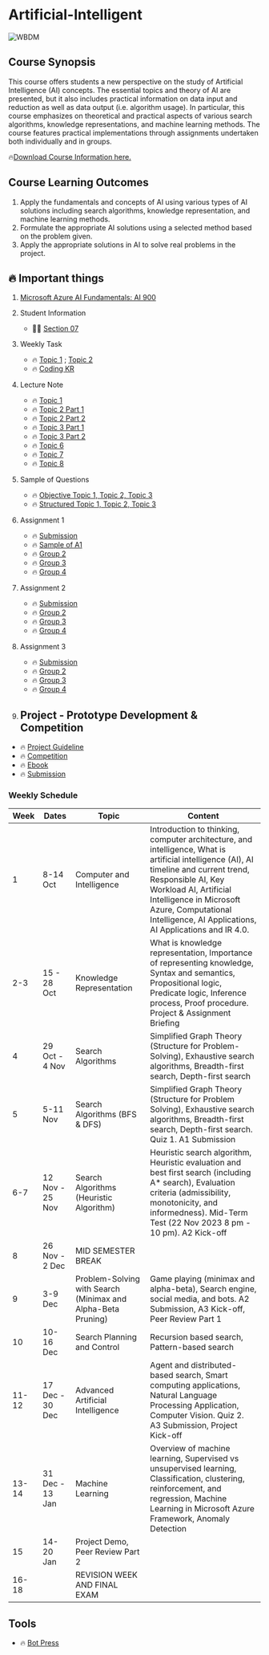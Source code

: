 # Artificial-Intelligent

![WBDM](https://github.com/rohayanti/Artificial-Intelligent/blob/main/image/CampusChatbot.png)

## Course Synopsis
This course offers students a new perspective on the study of Artificial Intelligence (AI) concepts. The essential topics and theory of AI are presented, but it also includes practical information on data input and reduction as well as data output (i.e. algorithm usage). In particular, this course emphasizes on theoretical and practical aspects of various search algorithms, knowledge representations, and machine learning methods. The course features practical implementations through assignments undertaken both individually and in groups.

🔥[Download Course Information here.](./materials/CISECJ3553.pdf) 

## Course Learning Outcomes
1. Apply the fundamentals and concepts of AI using various types of AI solutions including search algorithms, knowledge representation, and machine learning methods.
2. Formulate the appropriate AI solutions using a selected method based on the problem given.
3. Apply the appropriate solutions in AI to solve real problems in the project.

## 🔥 Important things
1. [Microsoft Azure AI Fundamentals: AI 900](https://learn.microsoft.com/en-us/credentials/certifications/exams/ai-900/)
2. Student Information
    - 🧑‍💻 [Section 07](./students.md)
3. Weekly Task
    - 🔥 [Topic 1](https://shorturl.at/ARTXZ) ; [Topic 2](https://tinyurl.com/2rm87rp8)
    - 🔥 [Coding KR](./materials/AIKR.ipynb)
4. Lecture Note
    - 🔥 [Topic 1](./materials/01Topic1.pdf)
    - 🔥 [Topic 2 Part 1](./materials/02Topic2.pdf)
    - 🔥 [Topic 2 Part 2](./materials/02Topic2Part2.pdf)
    - 🔥 [Topic 3 Part 1](./materials/03Topic3Part1.pdf)
    - 🔥 [Topic 3 Part 2](./materials/03aTopic3Part2.pdf)
    - 🔥 [Topic 6](./materials/06IntelligentAgent.pdf) 
    - 🔥 [Topic 7](./materials/05BuildingControlAlgorithm) 
    - 🔥 [Topic 8](./materials/07aMachineLearning.pdf) 
5. Sample of Questions
    - 🔥 [Objective Topic 1, Topic 2, Topic 3](./Questions/Topic2.md)
    - 🔥 [Structured Topic 1, Topic 2, Topic 3](./materials/RevisionMT23.pdf)
6. Assignment 1
    - 🔥 [Submission](./Assignment1/A1.md)
    - 🔥 [Sample of A1](./Assignment1/A1SampleProposal.md)
    - 🔥 [Group 2](./Assignment1/group[2]A1.md) 
    - 🔥 [Group 3](./Assignment1/Assignment1-ProposalGroup3.pdf)
    - 🔥 [Group 4](./Assignment1/group[4]a1.md) 
7. Assignment 2
    - 🔥 [Submission](https://github.com/rohayanti/Artificial-Intelligent/tree/main/Assignment2)
    - 🔥 [Group 2](./Assignment2/group[2]A2.md)  
    - 🔥 [Group 3](./Assignment2/group[3]Activity2.md) 
    - 🔥 [Group 4](./Assignment2/Group4A2.md) 
9. Assignment 3
    - 🔥 [Submission](https://github.com/rohayanti/Artificial-Intelligent/tree/main/Assignment3)
    - 🔥 [Group 2](./Assignment3/)  
    - 🔥 [Group 3](./Assignment3/) 
    - 🔥 [Group 4](./Assignment3/)
      
11. ## Project - Prototype Development & Competition
- 🔥 [Project Guideline](./project/guideline.md)
- 🔥 [Competition](./materials/AIMLIC2023.pdf)
- 🔥 [Ebook](https://github.com/rohayanti/Artificial-Intelligent/tree/main/ebook)
- 🔥 [Submission](./project/readme.md)    


### Weekly Schedule
| Week | Dates                | Topic                                      | Content                                                         |
|------|----------------------|--------------------------------------------|-----------------------------------------------------------------|
| 1    | 8-14 Oct             | Computer and Intelligence                | Introduction to thinking, computer architecture, and intelligence, What is artificial intelligence (AI), AI timeline and current trend, Responsible AI, Key Workload AI, Artificial Intelligence in Microsoft Azure, Computational Intelligence, AI Applications, AI Applications and IR 4.0. |
| 2-3  | 15 - 28 Oct          | Knowledge Representation                  | What is knowledge representation, Importance of representing knowledge, Syntax and semantics, Propositional logic, Predicate logic, Inference process, Proof procedure. Project & Assignment Briefing |
| 4    | 29 Oct - 4 Nov       | Search Algorithms                         | Simplified Graph Theory (Structure for Problem-Solving), Exhaustive search algorithms, Breadth-first search, Depth-first search |
| 5    | 5-11 Nov             | Search Algorithms (BFS & DFS)             | Simplified Graph Theory (Structure for Problem Solving), Exhaustive search algorithms, Breadth-first search, Depth-first search. Quiz 1. A1 Submission |
| 6-7  | 12 Nov - 25 Nov      | Search Algorithms (Heuristic Algorithm)   | Heuristic search algorithm, Heuristic evaluation and best first search (including A* search), Evaluation criteria (admissibility, monotonicity, and informedness). Mid-Term Test (22 Nov 2023 8 pm - 10 pm). A2 Kick-off |
| 8    | 26 Nov - 2 Dec       | MID SEMESTER BREAK                        |                                                                 |
| 9    | 3-9 Dec              | Problem-Solving with Search (Minimax and Alpha-Beta Pruning) | Game playing (minimax and alpha-beta), Search engine, social media, and bots. A2 Submission, A3 Kick-off, Peer Review Part 1 |
| 10   | 10-16 Dec            | Search Planning and Control                | Recursion based search, Pattern-based search                        |
| 11-12| 17 Dec - 30 Dec      | Advanced Artificial Intelligence            | Agent and distributed-based search, Smart computing applications, Natural Language Processing Application, Computer Vision. Quiz 2. A3 Submission, Project Kick-off |
| 13-14| 31 Dec - 13 Jan      | Machine Learning                           | Overview of machine learning, Supervised vs unsupervised learning, Classification, clustering, reinforcement, and regression, Machine Learning in Microsoft Azure Framework, Anomaly Detection |
| 15   | 14-20 Jan            | Project Demo, Peer Review Part 2          |                                                                 |
| 16-18|                      | REVISION WEEK AND FINAL EXAM              |                                                                 |

      
## Tools
- 🔥 [Bot Press](https://botpress.com/docs/cloud/getting-started/create-and-publish-your-chatbot/) 
